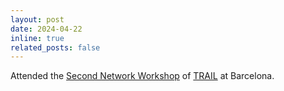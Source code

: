 ```yaml
---
layout: post
date: 2024-04-22 
inline: true
related_posts: false
---
```


Attended the <a href="https://www.inf.uni-hamburg.de/research/projects/trail/events/net-2.html">Second Network Workshop</a> of <a href="http://trail-project.info/">TRAIL</a> at Barcelona.
